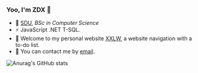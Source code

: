 ### Yoo, I'm ZDX 👋
- 🍻 [SDU](https://www.sdu.edu.cn/), _BSc in Computer Science_
- ⚡ JavaScript .NET T-SQL.
- 🌱 Welcome to my personal website [XXLW](https://xxlw.xyz), a website navigation with a to-do list.
- 💬 You can contact me by [email](dx2398463125@foxmail.com).
<!-- - 📫 
- 😄 
- ⚡ 
- 👯 
- 🤔  -->
![Anurag's GitHub stats](https://github-readme-stats.vercel.app/api?username=ZDXSDU&count_private=true&show_icons=true&theme=radical&count_private=true)
